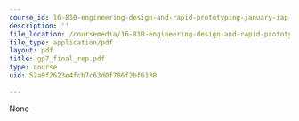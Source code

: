 ```yaml
---
course_id: 16-810-engineering-design-and-rapid-prototyping-january-iap-2005
description: ''
file_location: /coursemedia/16-810-engineering-design-and-rapid-prototyping-january-iap-2005/52a9f2623e4fcb7c63d0f786f2bf6130_gp7_final_rep.pdf
file_type: application/pdf
layout: pdf
title: gp7_final_rep.pdf
type: course
uid: 52a9f2623e4fcb7c63d0f786f2bf6130

---
```

None